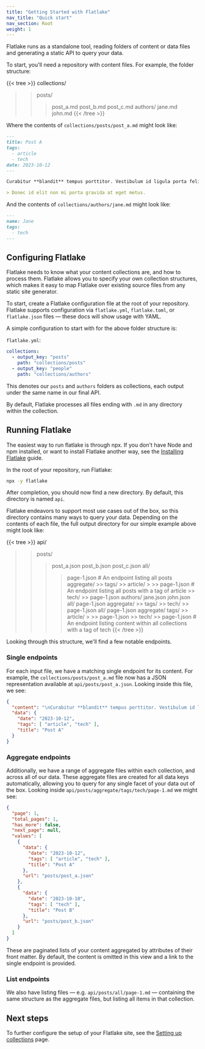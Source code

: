 ```yaml
---
title: "Getting Started with Flatlake"
nav_title: "Quick start"
nav_section: Root
weight: 1
---
```


Flatlake runs as a standalone tool, reading folders of content or data files and generating a static API to query your data.

To start, you'll need a repository with content files. For example, the folder structure:

{{< tree >}}
collections/
>> posts/
>  >> post_a.md
>  >> post_b.md
>  >> post_c.md
>> authors/
   >> jane.md
   >> john.md
{{< /tree >}}

Where the contents of `collections/posts/post_a.md` might look like:

```md
---
title: Post A
tags:
  - article
  - tech
date: 2023-10-12
---

Curabitur **blandit** tempus porttitor. Vestibulum id ligula porta felis euismod semper. Maecenas faucibus mollis interdum.

> Donec id elit non mi porta gravida at eget metus.
```

And the contents of `collections/authors/jane.md` might look like:

```md
---
name: Jane
tags:
  - tech
---
```

## Configuring Flatlake

Flatlake needs to know what your content collections are, and how to process them. Flatlake allows you to specify your own collection structures, which makes it easy to map Flatlake over existing source files from any static site generator.

To start, create a Flatlake configuration file at the root of your repository. Flatlake supports configuration via `flatlake.yml`, `flatlake.toml`, or `flatlake.json` files — these docs will show usage with YAML.

A simple configuration to start with for the above folder structure is:

`flatlake.yml`:
```yml
collections:
  - output_key: "posts"
    path: "collections/posts"
  - output_key: "people"
    path: "collections/authors"
```

This denotes our `posts` and `authors` folders as collections, each output under the same name in our final API.  

By default, Flatlake processes all files ending with `.md` in any directory within the collection.

## Running Flatlake

The easiest way to run flatlake is through npx. If you don't have Node and npm installed, or want to install Flatlake another way, see the [Installing Flatlake](/docs/installation/) guide.

In the root of your repository, run Flatlake:

```bash
npx -y flatlake
```

After completion, you should now find a new directory. By default, this directory is named `api`.

Flatlake endeavors to support most use cases out of the box, so this directory contains many ways to query your data. Depending on the contents of each file, the full output directory for our simple example above might look like:

{{< tree >}}
api/
>> posts/
>  >> post_a.json
>  >> post_b.json
>  >> post_c.json
>  >> all/
>  >  >> page-1.json           # An endpoint listing all posts
>  >> aggregate/
>     >> tags/
>        >> article/
>        >  >> page-1.json     # An endpoint listing all posts with a tag of article
>        >> tech/
>           >> page-1.json
>> authors/
>  >> jane.json
>  >> john.json
>  >> all/
>  >  >> page-1.json
>  >> aggregate/
>     >> tags/
>        >> tech/
>           >> page-1.json
>> all/
>  >> page-1.json
>> aggregate/
   >> tags/
      >> article/
      >  >> page-1.json
      >> tech/
         >> page-1.json        # An endpoint listing content within all collections with a tag of tech
{{< /tree >}}

Looking through this structure, we'll find a few notable endpoints.

### Single endpoints

For each input file, we have a matching single endpoint for its content. For example, the `collections/posts/post_a.md` file now has a JSON representation available at `api/posts/post_a.json`. Looking inside this file, we see:

```json
{
  "content": "\nCurabitur **blandit** tempus porttitor. Vestibulum id ligula porta felis euismod semper. Maecenas faucibus mollis interdum.\n\n> Donec id elit non mi porta gravida at eget metus.\n",
  "data": {
    "date": "2023-10-12",
    "tags": [ "article", "tech" ],
    "title": "Post A"
  }
}
```

### Aggregate endpoints

Additionally, we have a range of aggregate files within each collection, and across all of our data. These aggregate files are created for all data keys automatically, allowing you to query for any single facet of your data out of the box. Looking inside `api/posts/aggregate/tags/tech/page-1.md` we might see:

```json
{
  "page": 1,
  "total_pages": 1,
  "has_more": false,
  "next_page": null,
  "values": [
    {
      "data": {
        "date": "2023-10-12",
        "tags": [ "article", "tech" ],
        "title": "Post A"
      },
      "url": "posts/post_a.json"
    },
    {
      "data": {
        "date": "2023-10-10",
        "tags": [ "tech" ],
        "title": "Post B"
      },
      "url": "posts/post_b.json"
    }
  ]
}
```

These are paginated lists of your content aggregated by attributes of their front matter. By default, the content is omitted in this view and a link to the single endpoint is provided.

### List endpoints

We also have listing files — e.g. `api/posts/all/page-1.md` — containing the same structure as the aggregate files, but listing all items in that collection.

## Next steps

To further configure the setup of your Flatlake site, see the [Setting up collections](/docs/collections/) page.